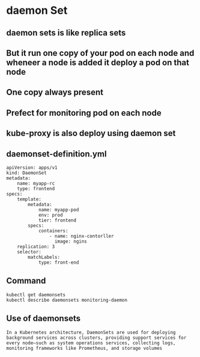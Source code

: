 # daemon Set
## daemon sets is like replica sets
## But it run one copy of your pod on each node and wheneer a node is added it deploy a pod on that node
## One copy always present
## Prefect for monitoring pod on each node
## kube-proxy is also deploy using daemon set
## daemonset-definition.yml
```
apiVersion: apps/v1
kind: DaemonSet
metadata:
    name: myapp-rc
    type: frontend
specs:
    template:
        metadata:
            name: myapp-pod
            env: prod
            tier: frontend
        specs:
            containers:
                - name: nginx-contorller
                  image: ngins
    replication: 3
    selector:
        matchLabels:
            type: front-end
```
## Command
```
kubectl get daemonsets
kubectl describe daemonsets monitoring-daemon
```

## Use of daemonsets
```
In a Kubernetes architecture, DaemonSets are used for deploying background services across clusters, providing support services for every node—such as system operations services, collecting logs, monitoring frameworks like Prometheus, and storage volumes
```
